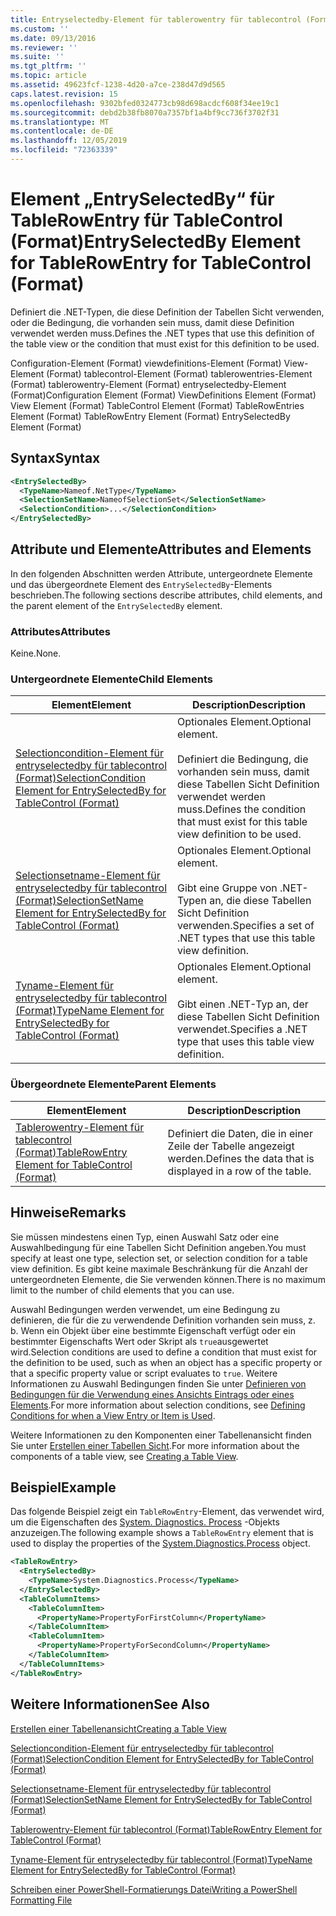 ```yaml
---
title: Entryselectedby-Element für tablerowentry für tablecontrol (Format) | Microsoft-Dokumentation
ms.custom: ''
ms.date: 09/13/2016
ms.reviewer: ''
ms.suite: ''
ms.tgt_pltfrm: ''
ms.topic: article
ms.assetid: 49623fcf-1238-4d20-a7ce-238d47d9d565
caps.latest.revision: 15
ms.openlocfilehash: 9302bfed0324773cb98d698acdcf608f34ee19c1
ms.sourcegitcommit: debd2b38fb8070a7357bf1a4bf9cc736f3702f31
ms.translationtype: MT
ms.contentlocale: de-DE
ms.lasthandoff: 12/05/2019
ms.locfileid: "72363339"
---
```

# <a name="entryselectedby-element-for-tablerowentry--for-tablecontrol-format"></a><span data-ttu-id="1e0a7-102">Element „EntrySelectedBy“ für TableRowEntry für TableControl (Format)</span><span class="sxs-lookup"><span data-stu-id="1e0a7-102">EntrySelectedBy Element for TableRowEntry  for TableControl (Format)</span></span>

<span data-ttu-id="1e0a7-103">Definiert die .NET-Typen, die diese Definition der Tabellen Sicht verwenden, oder die Bedingung, die vorhanden sein muss, damit diese Definition verwendet werden muss.</span><span class="sxs-lookup"><span data-stu-id="1e0a7-103">Defines the .NET types that use this definition of the table view or the condition that must exist for this definition to be used.</span></span>

<span data-ttu-id="1e0a7-104">Configuration-Element (Format) viewdefinitions-Element (Format) View-Element (Format) tablecontrol-Element (Format) tablerowentries-Element (Format) tablerowentry-Element (Format) entryselectedby-Element (Format)</span><span class="sxs-lookup"><span data-stu-id="1e0a7-104">Configuration Element (Format) ViewDefinitions Element (Format) View Element (Format) TableControl Element (Format) TableRowEntries Element (Format) TableRowEntry Element (Format) EntrySelectedBy Element (Format)</span></span>

## <a name="syntax"></a><span data-ttu-id="1e0a7-105">Syntax</span><span class="sxs-lookup"><span data-stu-id="1e0a7-105">Syntax</span></span>

```xml
<EntrySelectedBy>
  <TypeName>Nameof.NetType</TypeName>
  <SelectionSetName>NameofSelectionSet</SelectionSetName>
  <SelectionCondition>...</SelectionCondition>
</EntrySelectedBy>
```

## <a name="attributes-and-elements"></a><span data-ttu-id="1e0a7-106">Attribute und Elemente</span><span class="sxs-lookup"><span data-stu-id="1e0a7-106">Attributes and Elements</span></span>

<span data-ttu-id="1e0a7-107">In den folgenden Abschnitten werden Attribute, untergeordnete Elemente und das übergeordnete Element des `EntrySelectedBy`-Elements beschrieben.</span><span class="sxs-lookup"><span data-stu-id="1e0a7-107">The following sections describe attributes, child elements, and the parent element of the `EntrySelectedBy` element.</span></span>

### <a name="attributes"></a><span data-ttu-id="1e0a7-108">Attributes</span><span class="sxs-lookup"><span data-stu-id="1e0a7-108">Attributes</span></span>

<span data-ttu-id="1e0a7-109">Keine.</span><span class="sxs-lookup"><span data-stu-id="1e0a7-109">None.</span></span>

### <a name="child-elements"></a><span data-ttu-id="1e0a7-110">Untergeordnete Elemente</span><span class="sxs-lookup"><span data-stu-id="1e0a7-110">Child Elements</span></span>

|<span data-ttu-id="1e0a7-111">Element</span><span class="sxs-lookup"><span data-stu-id="1e0a7-111">Element</span></span>|<span data-ttu-id="1e0a7-112">Description</span><span class="sxs-lookup"><span data-stu-id="1e0a7-112">Description</span></span>|
|-------------|-----------------|
|[<span data-ttu-id="1e0a7-113">Selectioncondition-Element für entryselectedby für tablecontrol (Format)</span><span class="sxs-lookup"><span data-stu-id="1e0a7-113">SelectionCondition Element for EntrySelectedBy for TableControl (Format)</span></span>](./selectioncondition-element-for-entryselectedby-for-tablecontrol-format.md)|<span data-ttu-id="1e0a7-114">Optionales Element.</span><span class="sxs-lookup"><span data-stu-id="1e0a7-114">Optional element.</span></span><br /><br /> <span data-ttu-id="1e0a7-115">Definiert die Bedingung, die vorhanden sein muss, damit diese Tabellen Sicht Definition verwendet werden muss.</span><span class="sxs-lookup"><span data-stu-id="1e0a7-115">Defines the condition that must exist for this table view definition to be used.</span></span>|
|[<span data-ttu-id="1e0a7-116">Selectionsetname-Element für entryselectedby für tablecontrol (Format)</span><span class="sxs-lookup"><span data-stu-id="1e0a7-116">SelectionSetName Element for EntrySelectedBy for TableControl (Format)</span></span>](./selectionsetname-element-for-entryselectedby-for-tablecontrol-format.md)|<span data-ttu-id="1e0a7-117">Optionales Element.</span><span class="sxs-lookup"><span data-stu-id="1e0a7-117">Optional element.</span></span><br /><br /> <span data-ttu-id="1e0a7-118">Gibt eine Gruppe von .NET-Typen an, die diese Tabellen Sicht Definition verwenden.</span><span class="sxs-lookup"><span data-stu-id="1e0a7-118">Specifies a set of .NET types that use this table view definition.</span></span>|
|[<span data-ttu-id="1e0a7-119">Tyname-Element für entryselectedby für tablecontrol (Format)</span><span class="sxs-lookup"><span data-stu-id="1e0a7-119">TypeName Element for EntrySelectedBy for TableControl (Format)</span></span>](./typename-element-for-entryselectedby-for-tablecontrol-format.md)|<span data-ttu-id="1e0a7-120">Optionales Element.</span><span class="sxs-lookup"><span data-stu-id="1e0a7-120">Optional element.</span></span><br /><br /> <span data-ttu-id="1e0a7-121">Gibt einen .NET-Typ an, der diese Tabellen Sicht Definition verwendet.</span><span class="sxs-lookup"><span data-stu-id="1e0a7-121">Specifies a .NET type that uses this table view definition.</span></span>|

### <a name="parent-elements"></a><span data-ttu-id="1e0a7-122">Übergeordnete Elemente</span><span class="sxs-lookup"><span data-stu-id="1e0a7-122">Parent Elements</span></span>

|<span data-ttu-id="1e0a7-123">Element</span><span class="sxs-lookup"><span data-stu-id="1e0a7-123">Element</span></span>|<span data-ttu-id="1e0a7-124">Description</span><span class="sxs-lookup"><span data-stu-id="1e0a7-124">Description</span></span>|
|-------------|-----------------|
|[<span data-ttu-id="1e0a7-125">Tablerowentry-Element für tablecontrol (Format)</span><span class="sxs-lookup"><span data-stu-id="1e0a7-125">TableRowEntry Element for TableControl (Format)</span></span>](./tablerowentry-element-for-tablerowentries-for-tablecontrol-format.md)|<span data-ttu-id="1e0a7-126">Definiert die Daten, die in einer Zeile der Tabelle angezeigt werden.</span><span class="sxs-lookup"><span data-stu-id="1e0a7-126">Defines the data that is displayed in a row of the table.</span></span>|

## <a name="remarks"></a><span data-ttu-id="1e0a7-127">Hinweise</span><span class="sxs-lookup"><span data-stu-id="1e0a7-127">Remarks</span></span>

<span data-ttu-id="1e0a7-128">Sie müssen mindestens einen Typ, einen Auswahl Satz oder eine Auswahlbedingung für eine Tabellen Sicht Definition angeben.</span><span class="sxs-lookup"><span data-stu-id="1e0a7-128">You must specify at least one type, selection set, or selection condition for a table view definition.</span></span> <span data-ttu-id="1e0a7-129">Es gibt keine maximale Beschränkung für die Anzahl der untergeordneten Elemente, die Sie verwenden können.</span><span class="sxs-lookup"><span data-stu-id="1e0a7-129">There is no maximum limit to the number of child elements that you can use.</span></span>

<span data-ttu-id="1e0a7-130">Auswahl Bedingungen werden verwendet, um eine Bedingung zu definieren, die für die zu verwendende Definition vorhanden sein muss, z. b. Wenn ein Objekt über eine bestimmte Eigenschaft verfügt oder ein bestimmter Eigenschafts Wert oder Skript als `true`ausgewertet wird.</span><span class="sxs-lookup"><span data-stu-id="1e0a7-130">Selection conditions are used to define a condition that must exist for the definition to be used, such as when an object has a specific property or that a specific property value or script evaluates to `true`.</span></span> <span data-ttu-id="1e0a7-131">Weitere Informationen zu Auswahl Bedingungen finden Sie unter [Definieren von Bedingungen für die Verwendung eines Ansichts Eintrags oder eines Elements](./defining-conditions-for-displaying-data.md).</span><span class="sxs-lookup"><span data-stu-id="1e0a7-131">For more information about selection conditions, see [Defining Conditions for when a View Entry or Item is Used](./defining-conditions-for-displaying-data.md).</span></span>

<span data-ttu-id="1e0a7-132">Weitere Informationen zu den Komponenten einer Tabellenansicht finden Sie unter [Erstellen einer Tabellen Sicht](./creating-a-table-view.md).</span><span class="sxs-lookup"><span data-stu-id="1e0a7-132">For more information about the components of a table view, see [Creating a Table View](./creating-a-table-view.md).</span></span>

## <a name="example"></a><span data-ttu-id="1e0a7-133">Beispiel</span><span class="sxs-lookup"><span data-stu-id="1e0a7-133">Example</span></span>

<span data-ttu-id="1e0a7-134">Das folgende Beispiel zeigt ein `TableRowEntry`-Element, das verwendet wird, um die Eigenschaften des [System. Diagnostics. Process](/dotnet/api/System.Diagnostics.Process) -Objekts anzuzeigen.</span><span class="sxs-lookup"><span data-stu-id="1e0a7-134">The following example shows a `TableRowEntry` element that is used to display the properties of the [System.Diagnostics.Process](/dotnet/api/System.Diagnostics.Process) object.</span></span>

```xml
<TableRowEntry>
  <EntrySelectedBy>
    <TypeName>System.Diagnostics.Process</TypeName>
  </EntrySelectedBy>
  <TableColumnItems>
    <TableColumnItem>
      <PropertyName>PropertyForFirstColumn</PropertyName>
    </TableColumnItem>
    <TableColumnItem>
      <PropertyName>PropertyForSecondColumn</PropertyName>
    </TableColumnItem>
  </TableColumnItems>
</TableRowEntry>
```

## <a name="see-also"></a><span data-ttu-id="1e0a7-135">Weitere Informationen</span><span class="sxs-lookup"><span data-stu-id="1e0a7-135">See Also</span></span>

[<span data-ttu-id="1e0a7-136">Erstellen einer Tabellenansicht</span><span class="sxs-lookup"><span data-stu-id="1e0a7-136">Creating a Table View</span></span>](./creating-a-table-view.md)

[<span data-ttu-id="1e0a7-137">Selectioncondition-Element für entryselectedby für tablecontrol (Format)</span><span class="sxs-lookup"><span data-stu-id="1e0a7-137">SelectionCondition Element for EntrySelectedBy for TableControl (Format)</span></span>](./selectioncondition-element-for-entryselectedby-for-tablecontrol-format.md)

[<span data-ttu-id="1e0a7-138">Selectionsetname-Element für entryselectedby für tablecontrol (Format)</span><span class="sxs-lookup"><span data-stu-id="1e0a7-138">SelectionSetName Element for EntrySelectedBy for TableControl (Format)</span></span>](./selectionsetname-element-for-entryselectedby-for-tablecontrol-format.md)

[<span data-ttu-id="1e0a7-139">Tablerowentry-Element für tablecontrol (Format)</span><span class="sxs-lookup"><span data-stu-id="1e0a7-139">TableRowEntry Element for TableControl (Format)</span></span>](./tablerowentry-element-for-tablerowentries-for-tablecontrol-format.md)

[<span data-ttu-id="1e0a7-140">Tyname-Element für entryselectedby für tablecontrol (Format)</span><span class="sxs-lookup"><span data-stu-id="1e0a7-140">TypeName Element for EntrySelectedBy for TableControl (Format)</span></span>](./typename-element-for-entryselectedby-for-tablecontrol-format.md)

[<span data-ttu-id="1e0a7-141">Schreiben einer PowerShell-Formatierungs Datei</span><span class="sxs-lookup"><span data-stu-id="1e0a7-141">Writing a PowerShell Formatting File</span></span>](./writing-a-powershell-formatting-file.md)
